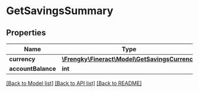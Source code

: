 # GetSavingsSummary

## Properties
Name | Type | Description | Notes
------------ | ------------- | ------------- | -------------
**currency** | [**\Frengky\Fineract\Model\GetSavingsCurrency**](GetSavingsCurrency.md) |  | [optional] 
**accountBalance** | **int** |  | [optional] 

[[Back to Model list]](../../README.md#documentation-for-models) [[Back to API list]](../../README.md#documentation-for-api-endpoints) [[Back to README]](../../README.md)

